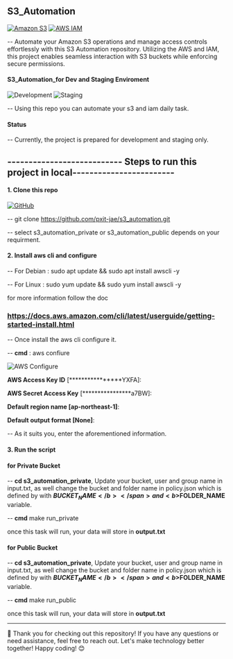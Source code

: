 ## S3_Automation

[![Amazon S3](https://img.shields.io/badge/Amazon%20S3-Cloud%20Storage-569A31?logo=amazon%20s3&logoColor=white)](https://aws.amazon.com/s3/)
[![AWS IAM](https://img.shields.io/badge/AWS%20IAM-Access%20Management-FF9900?logo=amazon%20aws&logoColor=white)](https://aws.amazon.com/iam/)

-- Automate your Amazon S3 operations and manage access controls effortlessly with this S3 Automation repository. Utilizing the AWS and IAM, this project enables seamless interaction with S3 buckets while enforcing secure permissions.

#### S3_Automation_for Dev and Staging Enviroment

![Development](https://img.shields.io/badge/Environment-Development-brightgreen?style=flat-square) ![Staging](https://img.shields.io/badge/Environment-Staging-yellow?style=flat-square)

-- Using this repo you can automate your s3 and iam daily task.

#### Status
-- Currently, the project is prepared for development and staging only.

## --------------------------- Steps to run this project in local------------------------ ##

#### 1. Clone this repo

[![GitHub](https://img.shields.io/badge/GitHub-Profile-blue?style=flat-square&logo=github)](https://github.com/YourGitHubUsername)


-- git clone https://github.com/pxit-jae/s3_automation.git

-- select s3_automation_private or s3_automation_public depends on your requirment.

#### 2. Install aws cli and configure



-- For Debian : sudo apt update && sudo apt install awscli -y

-- For Linux : sudo yum update && sudo yum install awscli -y

for more information follow the doc 
### https://docs.aws.amazon.com/cli/latest/userguide/getting-started-install.html

-- Once install the aws cli configure it.

-- <b>cmd</b></span> : aws confiure

![AWS Configure](https://img.shields.io/badge/AWS-Configure-FF9900?style=flat-square&logo=amazon-aws)


<b>AWS Access Key ID</b></span> [****************YXFA]: 

<b>AWS Secret Access Key</b></span> [****************a7BW]: 

<b>Default region name [ap-northeast-1]</b></span>: 

<b>Default output format [None]</b></span>: 

-- As it suits you, enter the aforementioned information.

#### 3. Run the script

#### for Private Bucket

-- <b>cd s3_automation_private</b></span>, Update your bucket, user and group name in  <b></b>input.txt</span>, as well change the bucket and folder name in policy.json which is defined by with <b>$BUCKET_NAME</b></span> and <b>$FOLDER_NAME</b></span> variable.

-- <b>cmd</b></span> make run_private

once this task will run, your data will store in <b>output.txt</b></span>

#### for Public Bucket

-- <b>cd s3_automation_private</b></span>, Update your bucket, user and group name in  <b></b>input.txt</span>, as well change the bucket and folder name in policy.json which is defined by with <b>$BUCKET_NAME</b></span> and <b>$FOLDER_NAME</b></span> variable.

-- <b>cmd</b></span> make run_public

once this task will run, your data will store in <b>output.txt</b></span>


-------------------------------------------------------------------------------------------------------

👋 Thank you for checking out this repository! If you have any questions or need assistance, feel free to reach out. Let's make technology better together! Happy coding! 😊

 
